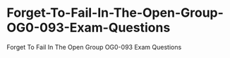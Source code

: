 # Forget-To-Fail-In-The-Open-Group-OG0-093-Exam-Questions
Forget To Fail In The Open Group OG0-093 Exam Questions
